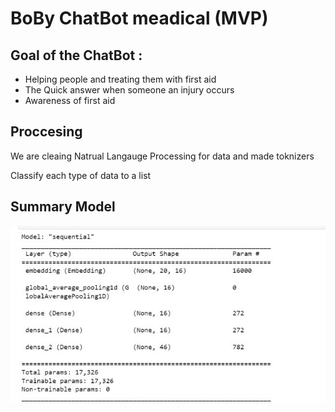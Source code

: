 #  BoBy ChatBot meadical (MVP)


## Goal of the ChatBot :

- Helping people and treating them with first aid
- The Quick answer when someone an injury occurs
- Awareness of first aid




## Proccesing 

We are cleaing Natrual Langauge Processing for data and made toknizers 

Classify each type of data to a list


## Summary Model

<img src="summary..jpeg">
